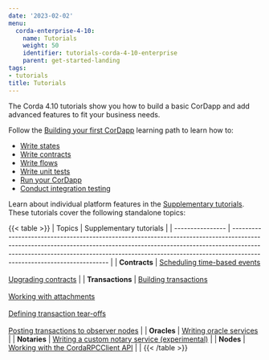 ```yaml
---
date: '2023-02-02'
menu:
  corda-enterprise-4-10:
    name: Tutorials
    weight: 50
    identifier: tutorials-corda-4-10-enterprise
    parent: get-started-landing
tags:
- tutorials
title: Tutorials
---
```


The Corda 4.10 tutorials show you how to build a basic CorDapp and add advanced features to fit your business needs.

Follow the [Building your first CorDapp](build-basic-cordapp/basic-cordapp-intro.md) learning path to learn how to:

* [Write states](build-basic-cordapp/basic-cordapp-state.md)
* [Write contracts](build-basic-cordapp/basic-cordapp-contract.md)
* [Write flows](build-basic-cordapp/basic-cordapp-flows.md)
* [Write unit tests](build-basic-cordapp/basic-cordapp-unit-testing.md)
* [Run your CorDapp](build-basic-cordapp/basic-cordapp-running.md)
* [Conduct integration testing](build-basic-cordapp/basic-cordapp-int-testing.md)

Learn about individual platform features in the [Supplementary tutorials](supplementary-tutorials/supplementary-tutorials-intro.md). These tutorials cover the following standalone topics:

{{< table >}}
| Topics           | Supplementary tutorials                                                                                                                                                                                                                                                            |
| ---------------- | ---------------------------------------------------------------------------------------------------------------------------------------------------------------------------------------------------------------------------------------------------------------------------------- |
| **Contracts**    | [Scheduling time-based events](supplementary-tutorials/event-scheduling.html) <br/><br/> [Upgrading contracts](supplementary-tutorials/contract-upgrade.html)                                                                                                                                                                                 |
| **Transactions** | [Building transactions](supplementary-tutorials/tutorial-building-transactions.html)<br/><br/>[Working with attachments](supplementary-tutorials/tutorial-attachments.html) <br/><br/> [Defining transaction tear-offs](supplementary-tutorials/tutorial-tear-offs.html) <br/><br/> [Posting transactions to observer nodes](supplementary-tutorials/tutorial-observer-nodes.html) |
| **Oracles**      | [Writing oracle services](supplementary-tutorials/oracles.html)                                                                                                                                                                                                                                            |
| **Notaries**     | [Writing a custom notary service (experimental)](supplementary-tutorials/tutorial-custom-notary.html)                                                                                                                                                                                                       |
| **Nodes**        | [Working with the CordaRPCClient API](supplementary-tutorials/tutorial-clientrpc-api.html)                                                                                                                                                                                                                 |                                                                                                                       |
{{< /table >}}